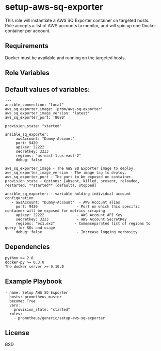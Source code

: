 setup-aws-sq-exporter
=========

This role will instantiate a AWS SQ Exporter container on targeted hosts. Role accepts a list of AWS accounts to monitor, and will spin up one Docker container per account.

Requirements
------------

Docker must be available and running on the targeted hosts.

Role Variables
--------------
## Default values of variables:
```
---
ansible_connection: "local"
aws_sq_exporter_image: 'prom/aws-sq-exporter'
aws_sq_exporter_image_version: 'latest'
aws_sq_exporter_port: '8080'

provision_state: "started"

ansible_sq_exporter:
   - awsAccount: "Dummy-Account"
     port: 9420
     apikey: 22222
     secretkey: 3333
     regions: "us-east-1,us-east-2"
     debug: false
```
```
aws_sq_exporter_image - The AWS SQ Exporter image to deploy.
aws_sq_exporter_image_version - The image tag to deploy.
aws_sq_exporter_port - The port to be exposed on container.
provision_state - Options: [absent, killed, present, reloaded, restarted, **started** (default), stopped]

ansible_sq_exporter: - variable holding individual account configuration
   - awsAccount: "Dummy-Account"  - AWS Account alias
     port: 9420                  - Port on which this specific container will be exposed for metrics scraping
     apikey: 22222               - AWS Account API Key
     secretkey: 3333             - AWS Account SecretKey
     regions: "ex1,ex2"         - Commaseparated list of regions to query for SQs and usage
     debug: false                - Increase logging verbosity
```


Dependencies
------------
```
python >= 2.6
docker-py >= 0.3.0
The docker server >= 0.10.0
```

Example Playbook
----------------
```
- name: Setup AWS SQ Exporter
  hosts: prometheus_master
  become: True
  vars:
    provision_state: "started"
  roles:
    - prometheus/generic/setup-aws-sq-exporter
```

License
-------

BSD
